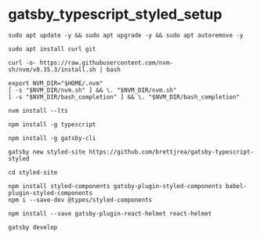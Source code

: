 # gatsby_typescript_styled_setup

```
sudo apt update -y && sudo apt upgrade -y && sudo apt autoremove -y
```

```
sudo apt install curl git
```

```
curl -o- https://raw.githubusercontent.com/nvm-sh/nvm/v0.35.3/install.sh | bash
```
```
export NVM_DIR="$HOME/.nvm"
[ -s "$NVM_DIR/nvm.sh" ] && \. "$NVM_DIR/nvm.sh"
[ -s "$NVM_DIR/bash_completion" ] && \. "$NVM_DIR/bash_completion"
```

```
nvm install --lts
```

```
npm install -g typescript
```

```
npm install -g gatsby-cli
```

```
gatsby new styled-site https://github.com/brettjrea/gatsby-typescript-styled
```

```
cd styled-site
```

```
npm install styled-components gatsby-plugin-styled-components babel-plugin-styled-components
npm i --save-dev @types/styled-components
```

```
npm install --save gatsby-plugin-react-helmet react-helmet
```

```
gatsby develop
```

